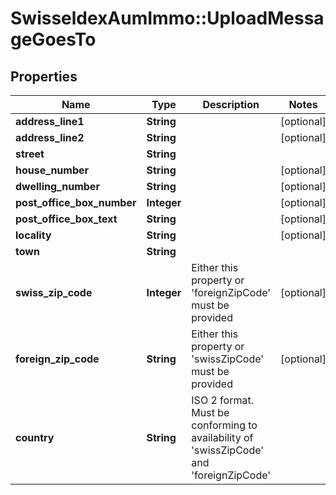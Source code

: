 # SwisseldexAumImmo::UploadMessageGoesTo

## Properties
Name | Type | Description | Notes
------------ | ------------- | ------------- | -------------
**address_line1** | **String** |  | [optional] 
**address_line2** | **String** |  | [optional] 
**street** | **String** |  | 
**house_number** | **String** |  | [optional] 
**dwelling_number** | **String** |  | [optional] 
**post_office_box_number** | **Integer** |  | [optional] 
**post_office_box_text** | **String** |  | [optional] 
**locality** | **String** |  | [optional] 
**town** | **String** |  | 
**swiss_zip_code** | **Integer** | Either this property or &#x27;foreignZipCode&#x27; must be provided | [optional] 
**foreign_zip_code** | **String** | Either this property or &#x27;swissZipCode&#x27; must be provided | [optional] 
**country** | **String** | ISO 2 format. Must be conforming to availability of &#x27;swissZipCode&#x27; and &#x27;foreignZipCode&#x27; | 

